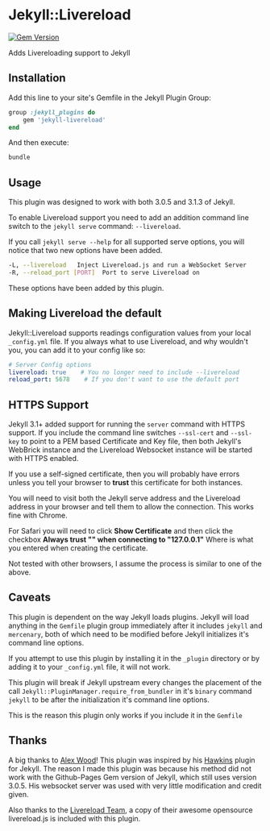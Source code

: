 # Jekyll::Livereload

[![Gem Version](https://badge.fury.io/rb/jekyll-livereload.svg)](https://badge.fury.io/rb/jekyll-livereload)

Adds Livereloading support to Jekyll

## Installation

Add this line to your site's Gemfile in the Jekyll Plugin Group:

```ruby
group :jekyll_plugins do
    gem 'jekyll-livereload'
end
```

And then execute:

```bash
bundle
```

## Usage

This plugin was designed to work with both 3.0.5 and 3.1.3 of Jekyll.

To enable Livereload support you need to add an addition command line switch to the
`jekyll serve` command: `--livereload`.

If you call `jekyll serve --help` for all supported serve options, you will notice
that two new options have been added.

```bash
-L, --livereload   Inject Livereload.js and run a WebSocket Server
-R, --reload_port [PORT]  Port to serve Livereload on
```

These options have been added by this plugin.

## Making Livereload the default

Jekyll::Livereload supports readings configuration values from your local `_config.yml`
file. If you always what to use Livereload, and why wouldn't you, you can add it to
your config like so:

```yaml
# Server Config options
livereload: true    # You no longer need to include --livereload
reload_port: 5678    # If you don't want to use the default port
```

## HTTPS Support

Jekyll 3.1+ added support for running the `server` command with HTTPS support.
If you include the command line switches `--ssl-cert` and `--ssl-key` to point to
a PEM based Certificate and Key file, then both Jekyll's WebBrick instance and the
Livereload Websocket instance will be started with HTTPS enabled.

If you use a self-signed certificate, then you will probably have errors unless
you tell your browser to **trust** this certificate for both instances.

You will need to visit both the Jekyll serve address and the Livereload address
in your browser and tell them to allow the connection. This works fine with Chrome.

For Safari you will need to click **Show Certificate** and then click the checkbox
**Always trust "<certificate name>" when connecting to "127.0.0.1"**
Where <certificate name> is what you entered when creating the certificate.

Not tested with other browsers, I assume the process is similar to one of the above.

## Caveats

This plugin is dependent on the way Jekyll loads plugins.
Jekyll will load anything in the `Gemfile` plugin group immediately after it
includes `jekyll` and `mercenary`, both of which need to be modified before
Jekyll initializes it's command line options.

If you attempt to use this plugin by installing it in the `_plugin` directory
or by adding it to your `_config.yml` file, it will not work.

This plugin will break if Jekyll upstream every changes the placement of the call
`Jekyll::PluginManager.require_from_bundler` in it's `binary` command `jekyll` to
be after the initialization it's command line options.

This is the reason this plugin only works if you include it in the `Gemfile`

## Thanks

A big thanks to [Alex Wood](https://github.com/awood)! This plugin was
inspired by his [Hawkins](https://github.com/awood/hawkins) plugin for Jekyll.
The reason I made this plugin was because his method did not work with the
Github-Pages Gem version of Jekyll, which still uses version 3.0.5.
His websocket server was used with very little modification and credit given.

Also thanks to the [Livereload Team](https://github.com/livereload), a copy of
their awesome opensource livereload.js is included with this plugin.

